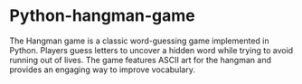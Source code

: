 # Python-hangman-game
The Hangman game is a classic word-guessing game implemented in Python. Players guess letters to uncover a hidden word while trying to avoid running out of lives. The game features ASCII art for the hangman and provides an engaging way to improve vocabulary.
